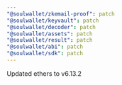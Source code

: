 ```yaml
---
"@soulwallet/zkemail-proof": patch
"@soulwallet/keyvault": patch
"@soulwallet/decoder": patch
"@soulwallet/assets": patch
"@soulwallet/result": patch
"@soulwallet/abi": patch
"@soulwallet/sdk": patch
---
```


Updated ethers to v6.13.2
